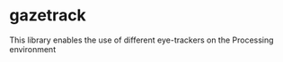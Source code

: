 gazetrack
=========

This library enables the use of different eye-trackers on the Processing environment
